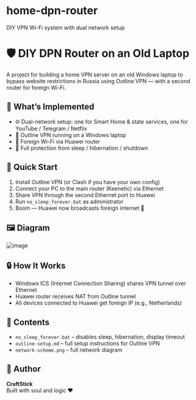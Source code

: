 # home-dpn-router
DIY VPN Wi-Fi system with dual network setup
# 🛡️ DIY DPN Router on an Old Laptop

A project for building a home VPN server on an old Windows laptop to bypass website restrictions in Russia using Outline VPN — with a second router for foreign Wi-Fi.

## 🔧 What’s Implemented

- 🌐 Dual-network setup: one for Smart Home & state services, one for YouTube / Telegram / Netflix
- 🧠 Outline VPN running on a Windows laptop
- 📡 Foreign Wi-Fi via Huawei router
- 🔋 Full protection from sleep / hibernation / shutdown

## 🚀 Quick Start

1. Install Outline VPN (or Clash if you have your own config)
2. Connect your PC to the main router (Keenetic) via Ethernet
3. Share VPN through the second Ethernet port to Huawei
4. Run `no_sleep_forever.bat` as administrator
5. Boom — Huawei now broadcasts foreign internet 🚀

## 🖼 Diagram

![image](https://github.com/user-attachments/assets/35a96786-236e-45b7-924e-6d65679be3fa)

## 🔒 How It Works

- Windows ICS (Internet Connection Sharing) shares VPN tunnel over Ethernet
- Huawei router receives NAT from Outline tunnel
- All devices connected to Huawei get foreign IP (e.g., Netherlands)

## 📁 Contents

- `no_sleep_forever.bat` – disables sleep, hibernation, display timeout
- `outline-setup.md` – full setup instructions for Outline VPN
- `network-scheme.png` – full network diagram

## 🧠 Author

**CraftStick**  
Built with soul and logic ❤️
